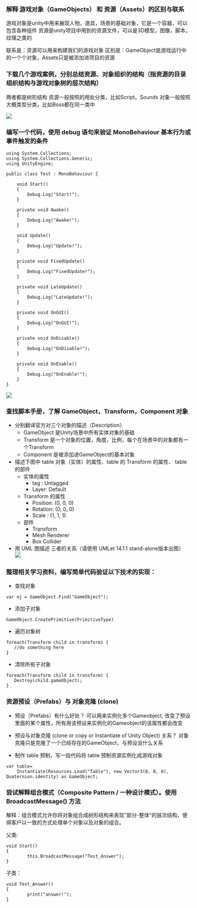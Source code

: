 ### 解释 游戏对象（GameObjects） 和 资源（Assets）的区别与联系 
游戏对象是unity中用来展现人物，道具，场景的基础对象，它是一个容器，可以包含各种组件
资源是unity项目中用到的资源文件，可以是3D模型，图像，脚本，纹理之类的

联系是：资源可以用来构建我们的游戏对象 
区别是：GameObject是游戏运行中的一个个对象，Assets只是被添加进项目的资源

### 下载几个游戏案例，分别总结资源、对象组织的结构（指资源的目录组织结构与游戏对象树的层次结构）
两者都是树形结构
资源一般按照的用处分类，比如Script，Sounds
对象一般按照大概类型分类，比如Boss都在同一类中

![](https://github.com/charlieleex/Unity3d_Homework/blob/master/HomeWork1/pics/pic1.jpg)

### 编写一个代码，使用 debug 语句来验证 MonoBehaviour 基本行为或事件触发的条件
```
using System.Collections;
using System.Collections.Generic;
using UnityEngine;

public class Test : MonoBehaviour {

    void Start()
    {
        Debug.Log("Start!");
    }

    private void Awake()
    {
        Debug.Log("Awake!");
    }

    void Update()
    {
        Debug.Log("Update!");
    }

    private void FixedUpdate()
    {
        Debug.Log("FixedUpdate!");
    }

    private void LateUpdate()
    {
        Debug.Log("LateUpdate!");
    }

    private void OnGUI()
    {
        Debug.Log("OnGUI!");
    }

    private void OnDisable()
    {
        Debug.Log("OnDisable!");
    }

    private void OnEnable()
    {
        Debug.Log("OnEnable!");
    }
}

```

![](https://github.com/charlieleex/Unity3d_Homework/blob/master/HomeWork1/pics/pic2.jpg)


### 查找脚本手册，了解 GameObject，Transform，Component 对象
* 分别翻译官方对三个对象的描述（Description）
	- GameObject  是Unity场景中所有实体对象的基础
    - Transform 是一个对象的位置，角度，比例，每个在场景中的对象都有一个Transform
    - Component 是被添加进GameObject的基本对象
* 描述下图中 table 对象（实体）的属性、table 的 Transform 的属性、 table 的部件
	 + 实体的属性
		 - tag : Untagged  
		 - Layer: Default
	 +  Transform 的属性
		 -  Position: (0, 0, 0)
		 -  Rotation: (0, 0, 0) 
		 -  Scale : (1, 1, 1)
	 + 部件
		 + Transform
		 + Mesh Renderer
		 + Box Collider
* 用 UML 图描述 三者的关系（请使用 UMLet 14.1.1 stand-alone版本出图）
![](https://github.com/charlieleex/Unity3d_Homework/blob/master/HomeWork1/pics/pic3.jpg)


### 整理相关学习资料，编写简单代码验证以下技术的实现：
* 查找对象
```
var oj = GameObject.Find("GameObject");
```
* 添加子对象
```
GameObject.CreatePrimitive(PrimitiveType)
```
* 遍历对象树
```
foreach(Transform child in transform) {
   //do something here
}
```
* 清除所有子对象
```
foreach(Transform child in transform) {
   Destroy(child.gameObject);
}
```


### 资源预设（Prefabs）与 对象克隆 (clone)
* 预设（Prefabs）有什么好处？
	可以用来实例化多个Gameobject, 改变了预设里面的某个属性，所有用该预设来实例化的Gameobject的该属性都会改变
* 预设与对象克隆 (clone or copy or Instantiate of Unity Object) 关系？
   对象克隆只是克隆了一个已经存在的GameObject，与预设没什么关系
   
* 制作 table 预制，写一段代码将 table 预制资源实例化成游戏对象
```
var table= 
	Instantiate(Resources.Load("Table"), new Vector3(0, 0, 0), Quaternion.identity) as GameObject; 	
```


### 尝试解释组合模式（Composite Pattern / 一种设计模式）。使用 BroadcastMessage() 方法
   解释：组合模式允许你将对象组合成树形结构来表现”部分-整体“的层次结构，使得客户以一致的方式处理单个对象以及对象的组合。

父类:
```
void Start()
{
        this.BroadcastMessage("Test_Answer");
}
```


子类：
```
void Test_Answer()
{
        print("answer!");
}
```